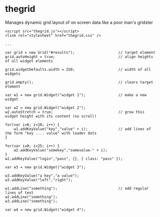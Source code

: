 thegrid
=======

Manages dynamic grid layout of on screen data like a poor man's gridster

    <script src="thegrid.js"></script>
    <link rel="stylesheet" href="thegrid.css" />

    ...

    var grid = new Grid("#results");                    // target element
    grid.autoHeight = true;                             // align heights of all widget elements

    grid.widgetDefaults.width = 250;                    // width of all widgets

    grid.empty();                                       // clears target element

    var w1 = new grid.Widget("widget 1");               // make a new widget

    var w2 = new grid.Widget("widget 2");
    w2.autoStretch = true;                              // grow this widget height with its content (no scroll)

    for(var i=0; i<10; i++) { 
        w1.addKeyValue("key","value" + i);              // add lines of the form "key .... value" with leader dots
    }

    for(var i=0; i<25; i++) { 
        w2.addKeyValue("somekey","somevalue-" + i);
    }
    w2.addKeyValue("login","pass", {}, { class: "pass" });

    var w3 = new grid.Widget("widget 3");

    w3.addKeyValue("a key","a value");
    w3.addKeyValue("left","right");

    w1.addLine("something");                            // add regular lines of text
    w2.addLine("something");
    w3.addLine("something");

    var w4 = new grid.Widget("widget 4");
